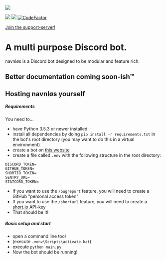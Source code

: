 ![](https://github.com/joseywoermann/navnlos/blob/master/assets/navnlos.PNG)

![](https://badgen.net/github/release/joseywoermann/navnlos/stable?color=black) ![](https://badgen.net/github/last-commit/joseywoermann/navnlos?color=black) [![CodeFactor](https://www.codefactor.io/repository/github/joseywoermann/navnlos/badge)](https://www.codefactor.io/repository/github/joseywoermann/navnlos)

[Join the support-server!](https://discord.gg/52TbNHPBU9)

# A multi purpose Discord bot.

navnløs is a Discord bot designed to be modular and feature rich.

## Better documentation coming soon-ish™

## Hosting navnløs yourself

##### Requirements

You need to...

-   have Python 3.5.3 or newer installed
-   install all dependencies by doing `pip install -r requirements.txt` in the bot's root directory (you may want to do this in a virtual environment)
-   create a bot on [this website](https://discord.com/developers/applications/)
-   create a file called `.env` with the following structure in the root directory:

```
DISCORD_TOKEN=
GITHUB_TOKEN=
SHORTIO_TOKEN=
SENTRY_URL=
STATCORD_TOKEN=
```

-   If you want to use the `/bugreport` feature, you will need to create a GitHub "personal access token"
-   If you want to use the `/shorturl` feature, you will need to create a [short.io](https://short.io/) API-key
-   That should be it!

##### Basic setup and start

-   open a command line tool
-   (execute `.venv\Scripts\activate.bat`)
-   execute `python main.py`
-   Now the bot should be running!
